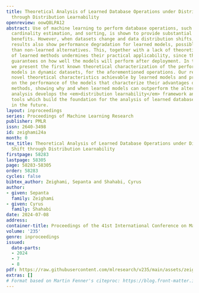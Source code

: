 ```yaml
---
title: Theoretical Analysis of Learned Database Operations under Distribution Shift
  through Distribution Learnability
openreview: oowQ8LPA12
abstract: Use of machine learning to perform database operations, such as indexing,
  cardinality estimation, and sorting, is shown to provide substantial performance
  benefits. However, when datasets change and data distribution shifts, empirical
  results also show performance degradation for learned models, possibly to worse
  than non-learned alternatives. This, together with a lack of theoretical understanding
  of learned methods undermines their practical applicability, since there are no
  guarantees on how well the models will perform after deployment. In this paper,
  we present the first known theoretical characterization of the performance of learned
  models in dynamic datasets, for the aforementioned operations. Our results show
  novel theoretical characteristics achievable by learned models and provide bounds
  on the performance of the models that characterize their advantages over non-learned
  methods, showing why and when learned models can outperform the alternatives. Our
  analysis develops the <em>distribution learnability</em> framework and novel theoretical
  tools which build the foundation for the analysis of learned database operations
  in the future.
layout: inproceedings
series: Proceedings of Machine Learning Research
publisher: PMLR
issn: 2640-3498
id: zeighami24a
month: 0
tex_title: Theoretical Analysis of Learned Database Operations under Distribution
  Shift through Distribution Learnability
firstpage: 58283
lastpage: 58305
page: 58283-58305
order: 58283
cycles: false
bibtex_author: Zeighami, Sepanta and Shahabi, Cyrus
author:
- given: Sepanta
  family: Zeighami
- given: Cyrus
  family: Shahabi
date: 2024-07-08
address:
container-title: Proceedings of the 41st International Conference on Machine Learning
volume: '235'
genre: inproceedings
issued:
  date-parts:
  - 2024
  - 7
  - 8
pdf: https://raw.githubusercontent.com/mlresearch/v235/main/assets/zeighami24a/zeighami24a.pdf
extras: []
# Format based on Martin Fenner's citeproc: https://blog.front-matter.io/posts/citeproc-yaml-for-bibliographies/
---
```

